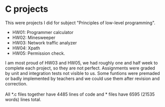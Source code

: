 # C projects

This were projects I did for subject "Principles of low-level programming".

<ul>
<li>HW01: Programmer calculator</li>
<li>HW02: Minesweeper</li>
<li>HW03: Network traffic analyzer</li>
<li>HW04: Xpath</li>
<li>HW05: Permission check.</li>
</ul>

I am most proud of HW03 and HW05, 
we had roughly one and half week to complete each project, so they are not perfect.
Assignments were graded by unit and integration tests not visible to us.
Some funtions were premaded or badly implemented by teachers and we could use them after revision and correction.
<br>
<br>
All \*.c files together have 4485 lines of code and * files have 6595 (21535 words) lines total. 
